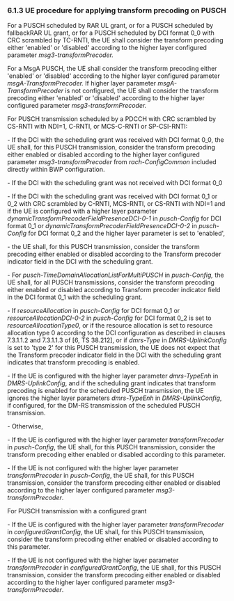 ### 6.1.3 UE procedure for applying transform precoding on PUSCH

For a PUSCH scheduled by RAR UL grant, or for a PUSCH scheduled by
fallbackRAR UL grant, or for a PUSCH scheduled by DCI format 0_0 with
CRC scrambled by TC-RNTI, the UE shall consider the transform precoding
either \'enabled\' or \'disabled\' according to the higher layer
configured parameter *msg3-transformPrecoder.*

For a MsgA PUSCH, the UE shall consider the transform precoding either
\'enabled\' or \'disabled\' according to the higher layer configured
parameter *msgA-TransformPrecoder.* If higher layer parameter
*msgA-TransformPrecoder* is not configured, the UE shall consider the
transform precoding either \'enabled\' or \'disabled\' according to the
higher layer configured parameter *msg3-transformPrecoder.*

For PUSCH transmission scheduled by a PDCCH with CRC scrambled by
CS-RNTI with NDI=1, C-RNTI, or MCS-C-RNTI or SP-CSI-RNTI:

\- If the DCI with the scheduling grant was received with DCI format
0_0, the UE shall, for this PUSCH transmission, consider the transform
precoding either enabled or disabled according to the higher layer
configured parameter *msg3-transformPrecoder* from *rach-ConfigCommon*
included directly within BWP configuration.

\- If the DCI with the scheduling grant was not received with DCI format
0_0

\- If the DCI with the scheduling grant was received with DCI format 0_1
or 0_2 with CRC scrambled by C-RNTI, MCS-RNTI, or CS-RNTI with NDI=1 and
if the UE is configured with a higher layer parameter
*dynamicTransformPrecoderFieldPresenceDCI-0-1* in *pusch-Config* for DCI
format 0_1 or *dynamicTransformPrecoderFieldPresenceDCI-0-2* in
*pusch-Config* for DCI format 0_2 and the higher layer parameter is set
to \'enabled\',

\- the UE shall, for this PUSCH transmission, consider the transform
precoding either enabled or disabled according to the Transform precoder
indicator field in the DCI with the scheduling grant.

\- For *pusch-TimeDomainAllocationListForMultiPUSCH* in *pusch-Config,*
the UE shall, for all PUSCH transmissions, consider the transform
precoding either enabled or disabled according to Transform precoder
indicator field in the DCI format 0_1 with the scheduling grant.

\- If r*esourceAllocation* in *pusch-Config* for DCI format 0_1 or
*resourceAllocationDCI-0-2* in *pusch-Config* for DCI format 0_2 is set
to *resourceAllocationType0*, or if the resource allocation is set to
resource allocation type 0 according to the DCI configuration as
described in clauses 7.3.1.1.2 and 7.3.1.1.3 of \[6, TS 38.212\], or if
*dmrs-Type* in *DMRS-UplinkConfig* is set to 'type 2' for this PUSCH
transmission, the UE does not expect that the Transform precoder
indicator field in the DCI with the scheduling grant indicates that
transform precoding is enabled.

\- If the UE is configured with the higher layer parameter
*dmrs-TypeEnh* in *DMRS-UplinkConfig*, and if the scheduling grant
indicates that transform precoding is enabled for the scheduled PUSCH
transmission, the UE ignores the higher layer parameters *dmrs-TypeEnh*
in *DMRS-UplinkConfig*, if configured, for the DM-RS transmission of the
scheduled PUSCH transmission.

\- Otherwise,

\- If the UE is configured with the higher layer parameter
*transformPrecoder* in *pusch-Config*, the UE shall, for this PUSCH
transmission, consider the transform precoding either enabled or
disabled according to this parameter.

\- If the UE is not configured with the higher layer parameter
*transformPrecoder* in *pusch-Config*, the UE shall, for this PUSCH
transmission, consider the transform precoding either enabled or
disabled according to the higher layer configured parameter
*msg3-transformPrecoder*.

For PUSCH transmission with a configured grant

\- If the UE is configured with the higher layer parameter
*transformPrecoder* in *configuredGrantConfig*, the UE shall, for this
PUSCH transmission, consider the transform precoding either enabled or
disabled according to this parameter.

\- If the UE is not configured with the higher layer parameter
*transformPrecoder* in *configuredGrantConfig*, the UE shall, for this
PUSCH transmission, consider the transform precoding either enabled or
disabled according to the higher layer configured parameter
*msg3-transformPrecoder*.
